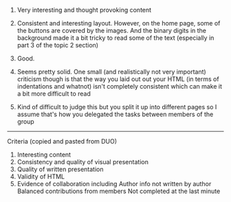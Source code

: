 1. Very interesting and thought provoking content

2. Consistent and interesting layout. However, on the home page, some of the buttons are covered by the images. And the binary digits in the background made it a bit tricky to read some of the text (especially in part 3 of the topic 2 section) 

3. Good.

4. Seems pretty solid. One small (and realistically not very important) criticism though is that the way you laid out out your HTML (in terms of indentations and whatnot) isn't completely consistent which can make it a bit more difficult to read

5. Kind of difficult to judge this but you split it up into different pages so I assume that's how you delegated the tasks between members of the group

**************************************************
Criteria (copied and pasted from DUO)
1) Interesting content
2) Consistency and quality of visual presentation
3) Quality of written presentation
4) Validity of HTML
5) Evidence of collaboration including
   Author info not written by author
   Balanced contributions from members
   Not completed at the last minute
